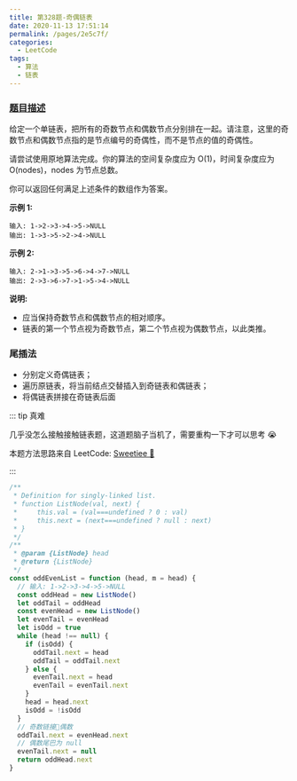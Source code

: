 ```yaml
---
title: 第328题-奇偶链表
date: 2020-11-13 17:51:14
permalink: /pages/2e5c7f/
categories:
  - LeetCode
tags:
  - 算法
  - 链表
---
```


### [题目描述](https://leetcode-cn.com/problems/odd-even-linked-list/)

给定一个单链表，把所有的奇数节点和偶数节点分别排在一起。请注意，这里的奇数节点和偶数节点指的是节点编号的奇偶性，而不是节点的值的奇偶性。

请尝试使用原地算法完成。你的算法的空间复杂度应为 O(1)，时间复杂度应为 O(nodes)，nodes 为节点总数。

你可以返回任何满足上述条件的数组作为答案。

<!-- more -->

**示例 1:**

```
输入: 1->2->3->4->5->NULL
输出: 1->3->5->2->4->NULL
```

**示例 2:**

```
输入: 2->1->3->5->6->4->7->NULL
输出: 2->3->6->7->1->5->4->NULL
```

**说明:**

- 应当保持奇数节点和偶数节点的相对顺序。
- 链表的第一个节点视为奇数节点，第二个节点视为偶数节点，以此类推。

### 尾插法

- 分别定义奇偶链表；
- 遍历原链表，将当前结点交替插入到奇链表和偶链表；
- 将偶链表拼接在奇链表后面

::: tip 真难

几乎没怎么接触接触链表题，这道题脑子当机了，需要重构一下才可以思考 😭

本题方法思路来自 LeetCode: [Sweetiee 🍬](https://leetcode-cn.com/problems/odd-even-linked-list/solution/kuai-lai-wu-nao-miao-dong-qi-ou-lian-biao-by-sweet/)

:::

```JavaScript
/**
 * Definition for singly-linked list.
 * function ListNode(val, next) {
 *     this.val = (val===undefined ? 0 : val)
 *     this.next = (next===undefined ? null : next)
 * }
 */
/**
 * @param {ListNode} head
 * @return {ListNode}
 */
const oddEvenList = function (head, m = head) {
  // 输入: 1->2->3->4->5->NULL
  const oddHead = new ListNode()
  let oddTail = oddHead
  const evenHead = new ListNode()
  let evenTail = evenHead
  let isOdd = true
  while (head !== null) {
    if (isOdd) {
      oddTail.next = head
      oddTail = oddTail.next
    } else {
      evenTail.next = head
      evenTail = evenTail.next
    }
    head = head.next
    isOdd = !isOdd
  }
  // 奇数链接🔗偶数
  oddTail.next = evenHead.next
  // 偶数尾巴为 null
  evenTail.next = null
  return oddHead.next
}
```

